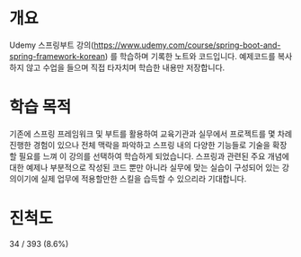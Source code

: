 # 개요
Udemy 스프링부트 강의(https://www.udemy.com/course/spring-boot-and-spring-framework-korean) 를 학습하며 기록한 노트와 코드입니다. 예제코드를 복사하지 않고 수업을 들으며 직접 타자치며 학습한 내용만 저장합니다.

# 학습 목적
기존에 스프링 프레임워크 및 부트를 활용하여 교육기관과 실무에서 프로젝트를 몇 차례 진행한 경험이 있으나 전체 맥락을 파악하고 스프링 내의 다양한 기능들로 기술을 확장할 필요를 느껴 이 강의를 선택하여 학습하게 되었습니다.
스프링과 관련된 주요 개념에 대한 예제나 부분적으로 작성된 코드 뿐만 아니라 실무에 맞는 실습이 구성되어 있는 강의이기에 실제 업무에 적용할만한 스킬을 습득할 수 있으리라 기대합니다.

# 진척도
34 / 393 (8.6%) 
